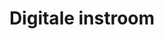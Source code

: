 ---
layout: default
title: Digitale instroom
has_children: true
has_toc: false
nav_order: 1
nav_exclude: true
---
